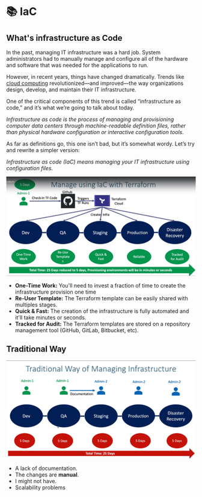 # 📚 IaC

## What's infrastructure as Code

In the past, managing IT infrastructure was a hard job. System administrators had to manually manage and configure all of the hardware and software that was needed for the applications to run.

However, in recent years, things have changed dramatically. Trends like [cloud computing](https://stackify.com/cloud-monitoring/) revolutionized—and improved—the way organizations design, develop, and maintain their IT infrastructure.

One of the critical components of this trend is called “infrastructure as code,” and it’s what we’re going to talk about today.

_Infrastructure as code is the process of managing and provisioning computer data centers through machine-readable definition files, rather than physical hardware configuration or interactive configuration tools._

As far as definitions go, this one isn’t bad, but it’s somewhat wordy. Let’s try and rewrite a simpler version:

_Infrastructure as code \(IaC\) means managing your IT infrastructure using configuration files._

![](.gitbook/assets/image%20%2838%29.png)

* **One-Time Work:** You'll need to invest a fraction of time to create the infrastructure provision one time 
* **Re-User Template:** The Terraform template can be easily shared with multiples stages.
* **Quick & Fast:** The creation of the infrastructure is fully automated and it'll take minutes or seconds.
* **Tracked for Audit:** The Terraform templates are stored on a repository management tool \(GitHub, GitLab, Bitbucket, etc\).

## Traditional Way

![](.gitbook/assets/image%20%2833%29.png)

* A lack of documentation.
* The changes are **manual**.
* I might not have.
* Scalability problems





